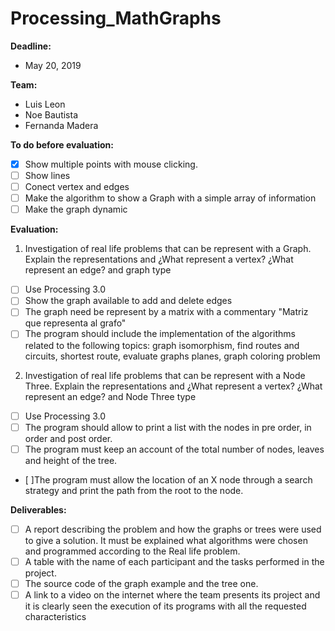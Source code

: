 # Processing_MathGraphs

**Deadline:** 
- May 20, 2019

**Team:**
- Luis Leon
- Noe Bautista
- Fernanda Madera

**To do before evaluation:**
- [x] Show multiple points with mouse clicking.
- [ ] Show lines
- [ ] Conect vertex and edges
- [ ] Make the algorithm to show a Graph with a simple array of information
- [ ] Make the graph dynamic

**Evaluation:**
1) Investigation of real life problems that can be represent with a Graph. 
Explain the representations and ¿What represent a vertex? ¿What represent an edge? and graph type

- [ ] Use Processing 3.0
- [ ] Show the graph available to add and delete edges
- [ ] The graph need be represent by a matrix with a commentary "Matriz que representa al grafo"
- [ ] The program should include the implementation of the algorithms related to the following topics: graph isomorphism, find routes and circuits, shortest route, evaluate graphs planes, graph coloring problem

2) Investigation of real life problems that can be represent with a Node Three.
Explain the representations and ¿What represent a vertex? ¿What represent an edge? and Node Three type

- [ ] Use Processing 3.0
- [ ] The program should allow to print a list with the nodes in pre order, in order and post order.
- [ ] The program must keep an account of the total number of nodes, leaves and height of the tree.
- [ ]The program must allow the location of an X node through a search strategy and
print the path from the root to the node.

**Deliverables:**

- [ ] A report describing the problem and how the graphs or trees were used to give a solution. It must be explained what algorithms were chosen and programmed according to the Real life problem.
- [ ] A table with the name of each participant and the tasks performed in the project.
- [ ] The source code of the graph example and the tree one.
- [ ] A link to a video on the internet where the team presents its project and it is clearly seen the execution of its programs with all the requested characteristics
